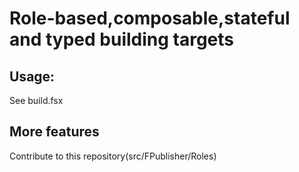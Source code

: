 # Role-based,composable,stateful and typed building targets

## Usage:
See build.fsx

## More features
Contribute to this repository(src/FPublisher/Roles)
